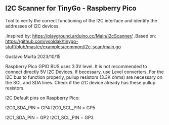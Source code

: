 ## I2C Scanner for TinyGo - Raspberry Pico
Tool to verify the correct functioning of the I2C interface and identify the addresses of I2C devices.

.Inspired by: https://playground.arduino.cc/Main/I2cScanner/
.Based on: https://github.com/ysoldak/tinygo-stuff/blob/master/examples/common/i2c-scan/main.go

Gustavo Murta 2023/10/15

Raspberry Pico GPIO BUS uses 3.3V level. It is not recommended to connect directly 5V I2C Devices.
If becessary, use Level converters.
For the I2C bus to function properly, pullup resistors (3.3K ohms) are necessary on the SCL and SDA lines.
Check if the i2C device already has these pullup resistors.

I2C Default pins on Raspberry Pico:

I2C0_SDA_PIN = GP4
I2C0_SCL_PIN = GP5

I2C1_SDA_PIN = GP2
I2C1_SCL_PIN = GP3
